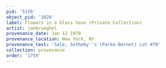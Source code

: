 ```yaml
---
pid: '5156'
object_pid: '3820'
label: Flowers in a Glass Vase (Private Collection)
artist: janbrueghel
provenance_date: Jan 12 1979
provenance_location: New York, NY
provenance_text: 'Sale, Sotheby''s (Parke-Bernet) Lot #70'
collection: provenance
order: '1759'
---
```

